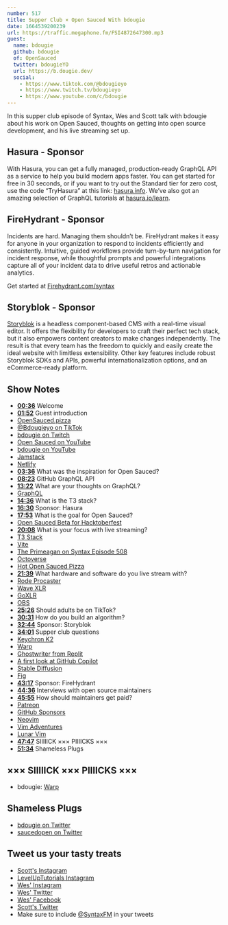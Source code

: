 ```yaml
---
number: 517
title: Supper Club × Open Sauced With bdougie
date: 1664539200239
url: https://traffic.megaphone.fm/FSI4872647300.mp3
guest:
  name: bdougie
  github: bdougie
  of: OpenSauced
  twitter: bdougieYO
  url: https://b.dougie.dev/
  social:
    - https://www.tiktok.com/@bdougieyo
    - https://www.twitch.tv/bdougieyo
    - https://www.youtube.com/c/bdougie
---
```


In this supper club episode of Syntax, Wes and Scott talk with bdougie about his work on Open Sauced, thoughts on getting into open source development, and his live streaming set up.

## Hasura - Sponsor

With Hasura, you can get a fully managed, production-ready GraphQL API as a service to help you build modern apps faster. You can get started for free in 30 seconds, or if you want to try out the Standard tier for zero cost, use the code “TryHasura” at this link: [hasura.info](https://hasura.info/freetrial). We’ve also got an amazing selection of GraphQL tutorials at [hasura.io/learn](https://hasura.io/learn).

## FireHydrant - Sponsor

Incidents are hard. Managing them shouldn’t be. FireHydrant makes it easy for anyone in your organization to respond to incidents efficiently and consistently. Intuitive, guided workflows provide turn-by-turn navigation for incident response, while thoughtful prompts and powerful integrations capture all of your incident data to drive useful retros and actionable analytics.

Get started at [Firehydrant.com/syntax](https://Firehydrant.com/syntax)

## Storyblok - Sponsor

[Storyblok](https://www.storyblok.com/?utm_source=syntaxfm&utm_medium=sponsor&utm_campaign=AWA_SPON_SFM_TRA&utm_content=syntaxfm-podcast) is a headless component-based CMS with a real-time visual editor. It offers the flexibility for developers to craft their perfect tech stack, but it also empowers content creators to make changes independently. The result is that every team has the freedom to quickly and easily create the ideal website with limitless extensibility. Other key features include robust Storyblok SDKs and APIs, powerful internationalization options, and an eCommerce-ready platform.

## Show Notes

- **[00:36](#t=00:36)** Welcome
- **[01:52](#t=01:52)** Guest introduction
- [OpenSauced.pizza](https://opensauced.pizza/)
- [@Bdougieyo on TikTok](https://www.tiktok.com/@bdougieyo)
- [bdougie on Twitch](https://www.twitch.tv/bdougieyo)
- [Open Sauced on YouTube](https://www.youtube.com/c/OpenSauced)
- [bdougie on YouTube](https://www.youtube.com/c/bdougie)
- [Jamstack](https://jamstack.org)
- [Netlify](https://www.netlify.com)
- **[03:36](#t=03:36)** What was the inspiration for Open Sauced?
- **[08:23](#t=08:23)** GitHub GraphQL API
- **[13:22](#t=13:22)** What are your thoughts on GraphQL?
- [GraphQL](https://www.graphql.com)
- **[14:36](#t=14:36)** What is the T3 stack?
- **[16:30](#t=16:30)** Sponsor: Hasura
- **[17:53](#t=17:53)** What is the goal for Open Sauced?
- [Open Sauced Beta for Hacktoberfest](https://beta.insights.opensauced.pizza)
- **[20:08](#t=20:08)** What is your focus with live streaming?
- [T3 Stack](https://github.com/topics/t3-stack)
- [Vite](https://vitejs.dev)
- [The Primeagan on Syntax Episode 508](https://syntax.fm/show/508/supper-club-the-primeagan-vim-streaming-rust-all-around-interesting-guy)
- [Octoverse](https://octoverse.github.com)
- [Hot Open Sauced Pizza](https://hot.opensauced.pizza)
- **[21:39](#t=21:39)** What hardware and software do you live stream with?
- [Rode Procaster](https://rode.com/en/microphones/broadcast/procaster)
- [Wave XLR](https://www.elgato.com/en/wave-xlr)
- [GoXLR](https://www.tc-helicon.com/series.html?category=R-TCHELICON-GOXLRSERIES)
- [OBS](https://obsproject.com)
- **[25:26](#t=25:26)** Should adults be on TikTok?
- **[30:31](#t=30:31)** How do you build an algorithm?
- **[32:44](#t=32:44)** Sponsor: Storyblok
- **[34:01](#t=34:01)** Supper club questions
- [Keychron K2](https://www.keychron.com/products/keychron-k2-wireless-mechanical-keyboard)
- [Warp](https://www.warp.dev)
- [Ghostwriter from Replit](https://docs.replit.com/programming-ide/GhostWriter-FAQ#what-is-ghostwriter)
- [A first look at GitHub Copilot](https://www.youtube.com/watch?v=XASH3z3TORo)
- [Stable Diffusion](https://stablediffusionweb.com)
- [Fig](https://fig.io)
- **[43:17](#t=43:17)** Sponsor: FireHydrant
- **[44:36](#t=44:36)** Interviews with open source maintainers
- **[45:55](#t=45:55)** How should maintainers get paid?
- [Patreon](http://patreon.com)
- [GitHub Sponsors](https://github.com/sponsors)
- [Neovim](https://neovim.io)
- [Vim Adventures](https://vim-adventures.com)
- [Lunar Vim](https://www.lunarvim.org)
- **[47:47](#t=47:47)** SIIIIICK ××× PIIIICKS ×××
- **[51:34](#t=51:34)** Shameless Plugs

## ××× SIIIIICK ××× PIIIICKS ×××

- bdougie: [Warp](https://www.warp.dev)

## Shameless Plugs

- [bdougie on Twitter](https://twitter.com/bdougieYO)
- [saucedopen on Twitter](https://twitter.com/saucedopen)

## Tweet us your tasty treats

- [Scott's Instagram](https://www.instagram.com/stolinski/)
- [LevelUpTutorials Instagram](https://www.instagram.com/LevelUpTutorials/)
- [Wes' Instagram](https://www.instagram.com/wesbos/)
- [Wes' Twitter](https://twitter.com/wesbos)
- [Wes' Facebook](https://www.facebook.com/wesbos.developer)
- [Scott's Twitter](https://twitter.com/stolinski)
- Make sure to include [@SyntaxFM](https://twitter.com/SyntaxFM) in your tweets
